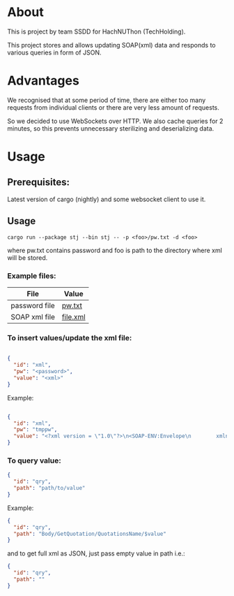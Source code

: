 # About

This is project by team SSDD for HachNUThon (TechHolding).

This project stores and allows updating SOAP(xml) data and responds to various queries in form of JSON.

# Advantages

We recognised that at some period of time, there are either too many requests from individual clients or there are very
less amount of requests.

So we decided to use WebSockets over HTTP. We also cache queries for 2 minutes, so this prevents unnecessary sterilizing
and deserializing data.

# Usage

## Prerequisites:

Latest version of cargo (nightly) and some websocket client to use it.

## Usage

```
cargo run --package stj --bin stj -- -p <foo>/pw.txt -d <foo>
```

where pw.txt contains password and foo is path to the directory where xml will be stored.

### Example files:

| File          | Value                |
|---------------|----------------------|
| password file | [pw.txt](pw.txt)     |
| SOAP xml file | [file.xml](file.xml) |



### To insert values/update the xml file:

```json

{
  "id": "xml",
  "pw": "<password>",
  "value": "<xml>"
}
```

Example:

```json

{
  "id": "xml",
  "pw": "tmppw",
  "value": "<?xml version = \"1.0\"?>\n<SOAP-ENV:Envelope\n        xmlns:SOAP-ENV = \"http://www.w3.org/2001/12/soap-envelope\"\n        SOAP-ENV:encodingStyle = \"http://www.w3.org/2001/12/soap-encoding\">\n\n  <SOAP-ENV:Body xmlns:m = \"http://www.xyz.org/quotations\">\n    <m:GetQuotation>\n      <m:QuotationsName>MiscroSoft</m:QuotationsName>\n    </m:GetQuotation>\n  </SOAP-ENV:Body>\n</SOAP-ENV:Envelope>"
}
```

### To query value:

```json
{
  "id": "qry",
  "path": "path/to/value"
}
```

Example:

```json
{
  "id": "qry",
  "path": "Body/GetQuotation/QuotationsName/$value"
}
```

and to get full xml as JSON, just pass empty value in path i.e.:

```json
{
  "id": "qry",
  "path": ""
}
```



